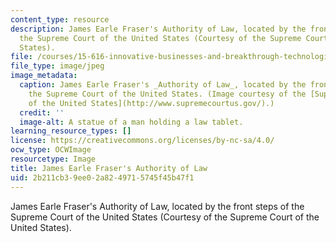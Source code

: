 ```yaml
---
content_type: resource
description: James Earle Fraser's Authority of Law, located by the front steps of
  the Supreme Court of the United States (Courtesy of the Supreme Court of the United
  States).
file: /courses/15-616-innovative-businesses-and-breakthrough-technologies-the-legal-issues-fall-2004/2b211cb39ee02a8249715745f45b47f1_15-616f04.jpg
file_type: image/jpeg
image_metadata:
  caption: James Earle Fraser's _Authority of Law_, located by the front steps of
    the Supreme Court of the United States. (Image courtesy of the [Supreme Court
    of the United States](http://www.supremecourtus.gov/).)
  credit: ''
  image-alt: A statue of a man holding a law tablet.
learning_resource_types: []
license: https://creativecommons.org/licenses/by-nc-sa/4.0/
ocw_type: OCWImage
resourcetype: Image
title: James Earle Fraser's Authority of Law
uid: 2b211cb3-9ee0-2a82-4971-5745f45b47f1
---
```

James Earle Fraser's Authority of Law, located by the front steps of the Supreme Court of the United States (Courtesy of the Supreme Court of the United States).